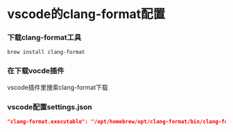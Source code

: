# vscode的clang-format配置

### 下载clang-format工具
```
brew install clang-format
```

### 在下载vocde插件 

vscode插件里搜索clang-format下载

### vscode配置settings.json

```json
"clang-format.executable": "/opt/homebrew/opt/clang-format/bin/clang-format",
```

